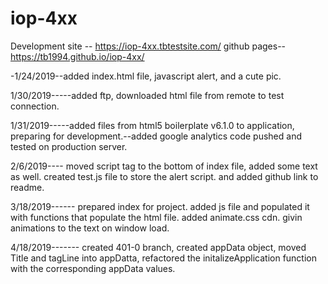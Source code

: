 # iop-4xx
Development site -- https://iop-4xx.tbtestsite.com/
github pages-- https://tb1994.github.io/iop-4xx/

-1/24/2019--added index.html file, javascript alert, and a cute pic.

1/30/2019-----added ftp, downloaded html file from remote to test connection.

1/31/2019-----added files from html5 boilerplate v6.1.0 to application, preparing for development.--added google analytics code pushed and tested on production server.

2/6/2019---- moved script tag to the bottom of index file, added some text as well. created test.js file to store the alert script. and added github link to readme.

3/18/2019------ prepared index for project. added js file and populated it with functions that populate the html file. added animate.css cdn. givin animations to the text on window load. 

4/18/2019------- created 401-0 branch, created appData object, moved Title and tagLine into appDatta, refactored the initalizeApplication function
with the corresponding appData values.
